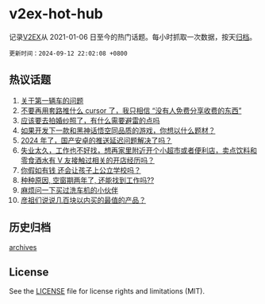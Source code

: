 # v2ex-hot-hub

 记录[V2EX](https://www.v2ex.com/)从 2021-01-06 日至今的热门话题。每小时抓取一次数据，按天[归档](archives)。

`更新时间：2024-09-12 22:02:08 +0800`

## 热议话题

1. [关于第一辆车的问题](https://www.v2ex.com/t/1072221)
1. [不要再用套路推什么 cursor 了，我只相信 “没有人免费分享收费的东西”](https://www.v2ex.com/t/1072166)
1. [应该要去拍婚纱照了，有什么需要避雷的点吗](https://www.v2ex.com/t/1072187)
1. [如果开发下一款和黑神话悟空同品质的游戏，你想以什么题材？](https://www.v2ex.com/t/1072180)
1. [2024 年了，国产安卓的推送延迟问题解决了吗？](https://www.v2ex.com/t/1072236)
1. [失业太久，工作也不好找，想再家里附近开个小超市或者便利店，卖点饮料和零食酒水有 V 友接触过相关的开店经历吗？](https://www.v2ex.com/t/1072171)
1. [你假如有钱 还会让孩子上公立学校吗？](https://www.v2ex.com/t/1072189)
1. [种种原因, 空窗期两年了, 还能找到工作吗??](https://www.v2ex.com/t/1072178)
1. [麻烦问一下买过洗车机的小伙伴](https://www.v2ex.com/t/1072206)
1. [彦祖们说说几百块以内买的最值的产品？](https://www.v2ex.com/t/1072226)

## 历史归档

[archives](archives)

## License

See the [LICENSE](LICENSE) file for license rights and limitations (MIT).
